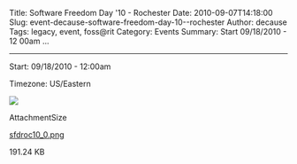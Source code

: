 Title: Software Freedom Day '10 - Rochester
Date: 2010-09-07T14:18:00
Slug: event-decause-software-freedom-day-10--rochester
Author: decause
Tags: legacy, event, foss@rit
Category: Events
Summary: Start  09/18/2010 - 12 00am ... 

---
Start: 09/18/2010 - 12:00am

Timezone: US/Eastern

![](http://foss.rit.edu/files/sfdroc10_0.png)

AttachmentSize

[sfdroc10_0.png](http://foss.rit.edu/files/sfdroc10_0.png)

191.24 KB

